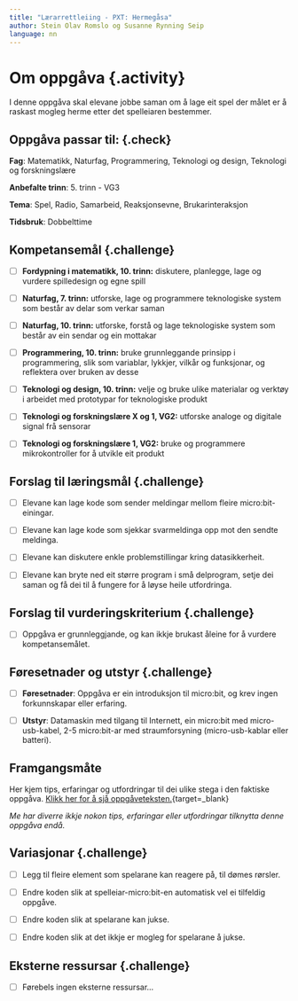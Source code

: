 ```yaml
---
title: "Lærarrettleiing - PXT: Hermegåsa"
author: Stein Olav Romslo og Susanne Rynning Seip
language: nn
---
```



# Om oppgåva {.activity}

I denne oppgåva skal elevane jobbe saman om å lage eit spel der målet er å
raskast mogleg herme etter det spelleiaren bestemmer.

## Oppgåva passar til: {.check}

__Fag__: Matematikk, Naturfag, Programmering, Teknologi og design, Teknologi og forskningslære

__Anbefalte trinn__: 5. trinn - VG3

__Tema__: Spel, Radio, Samarbeid, Reaksjonsevne, Brukarinteraksjon

__Tidsbruk__: Dobbelttime

## Kompetansemål {.challenge}

- [ ] __Fordypning i matematikk, 10. trinn:__ diskutere, planlegge, lage og vurdere spilledesign og egne spill

- [ ] __Naturfag, 7. trinn:__ utforske, lage og programmere teknologiske system som består av delar som verkar saman

- [ ] __Naturfag, 10. trinn:__ utforske, forstå og lage teknologiske system som består av ein sendar og ein mottakar

- [ ] __Programmering, 10. trinn:__ bruke grunnleggande prinsipp i programmering, slik som variablar, lykkjer, vilkår og funksjonar, og reflektera over bruken av desse

- [ ] __Teknologi og design, 10. trinn:__ velje og bruke ulike materialar og verktøy i arbeidet med prototypar for teknologiske produkt

- [ ] __Teknologi og forskningslære X og 1, VG2:__ utforske analoge og digitale signal frå sensorar

- [ ] __Teknologi og forskningslære 1, VG2:__ bruke og programmere mikrokontroller for å utvikle eit produkt

## Forslag til læringsmål {.challenge}

- [ ] Elevane kan lage kode som sender meldingar mellom fleire
  micro:bit-einingar.

- [ ] Elevane kan lage kode som sjekkar svarmeldinga opp mot den sendte
  meldinga.

- [ ] Elevane kan diskutere enkle problemstillingar kring datasikkerheit.

- [ ] Elevane kan bryte ned eit større program i små delprogram, setje dei saman
  og få dei til å fungere for å løyse heile utfordringa.

## Forslag til vurderingskriterium {.challenge}

- [ ] Oppgåva er grunnleggjande, og kan ikkje brukast åleine for å vurdere
  kompetansemålet.

## Føresetnader og utstyr {.challenge}

- [ ] __Føresetnader__: Oppgåva er ein introduksjon til micro:bit, og krev
  ingen forkunnskapar eller erfaring.

- [ ] __Utstyr__: Datamaskin med tilgang til Internett, ein micro:bit med
  micro-usb-kabel, 2-5 micro:bit-ar med straumforsyning (micro-usb-kablar eller
  batteri).

## Framgangsmåte

Her kjem tips, erfaringar og utfordringar til dei ulike stega i den faktiske
oppgåva. [Klikk her for å sjå
oppgåveteksten.](../pxt_hermegaasa/hermegaasa_nn.html){target=_blank}

_Me har diverre ikkje nokon tips, erfaringar eller utfordringar tilknytta denne
oppgåva endå._

## Variasjonar {.challenge}

- [ ] Legg til fleire element som spelarane kan reagere på, til dømes rørsler.

- [ ] Endre koden slik at spelleiar-micro:bit-en automatisk vel ei tilfeldig
  oppgåve.

- [ ] Endre koden slik at spelarane kan jukse.

- [ ] Endre koden slik at det ikkje er mogleg for spelarane å jukse.

## Eksterne ressursar {.challenge}

- [ ] Førebels ingen eksterne ressursar...
